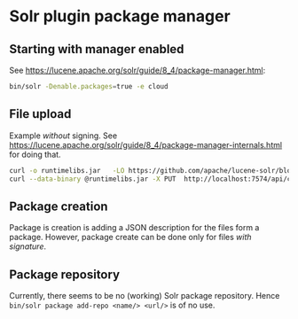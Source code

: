 # Solr plugin package manager

## Starting with manager enabled

See https://lucene.apache.org/solr/guide/8_4/package-manager.html:

```bash
bin/solr -Denable.packages=true -e cloud
```

## File upload

Example _without_ signing. See https://lucene.apache.org/solr/guide/8_4/package-manager-internals.html for doing that.

```bash
curl -o runtimelibs.jar   -LO https://github.com/apache/lucene-solr/blob/master/solr/core/src/test-files/runtimecode/runtimelibs.jar.bin?raw=true
curl --data-binary @runtimelibs.jar -X PUT  http://localhost:7574/api/cluster/files/mypkg/1.0/myplugins.jar
```

## Package creation

Package is creation is adding a JSON description for the files form a package. However, package create can be done only 
for files _with signature_.

## Package repository

Currently, there seems to be no (working) Solr package repository. Hence `bin/solr package add-repo <name/> <url/>` is of no use. 
